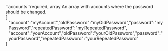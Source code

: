 <tr><td>``accounts``</td><td>required, array</td>
<td>An array with accounts where the password should be changed.<br/>
<td> [
  <div style="padding-left:10px;">"account":"myAccount","oldPassword":"myOldPassword","password":"myPassword","repeatedPassword":"myRepeatedPassword",</div>
  <div style="padding-left:10px;">"account":"yourAccount","oldPassword":"yourOldPassword","password":"yourPassword","repeatedPassword":"yourRepeatedPassword"</div>
  ]</td>
<td></td>
</tr>

 